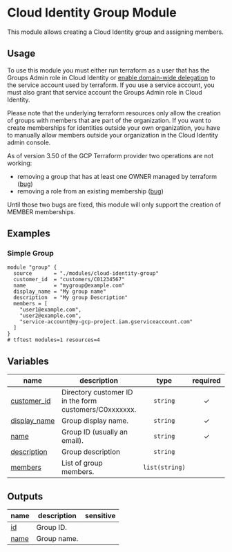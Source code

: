 # Cloud Identity Group Module

This module allows creating a Cloud Identity group and assigning members.

## Usage
To use this module you must either run terraform as a user that has the Groups Admin role in Cloud Identity or [enable domain-wide delegation](https://developers.google.com/admin-sdk/directory/v1/guides/delegation) to the service account used by terraform. If you use a service account, you must also grant that service account the Groups Admin role in Cloud Identity.

Please note that the underlying terraform resources only allow the creation of groups with members that are part of the organization. If you want to create memberships for identities outside your own organization, you have to manually allow members outside your organization in the Cloud Identity admin console.

As of version 3.50 of the GCP Terraform provider two operations are not working:
- removing a group that has at least one OWNER managed by terraform ([bug](https://github.com/hashicorp/terraform-provider-google/issues/7617))
- removing a role from an existing membership ([bug](https://github.com/hashicorp/terraform-provider-google/issues/7616))

Until those two bugs are fixed, this module will only support the creation of MEMBER memberships.

## Examples

### Simple Group
```hcl
module "group" {
  source       = "./modules/cloud-identity-group"
  customer_id  = "customers/C01234567"
  name         = "mygroup@example.com"
  display_name = "My group name"
  description  = "My group Description"
  members = [
    "user1@example.com",
    "user2@example.com",
    "service-account@my-gcp-project.iam.gserviceaccount.com"
  ]
}
# tftest modules=1 resources=4
```
<!-- BEGIN TFDOC -->

## Variables

| name | description | type | required | default |
|---|---|:---:|:---:|:---:|
| [customer_id](variables.tf#L17) | Directory customer ID in the form customers/C0xxxxxxx. | <code>string</code> | ✓ |  |
| [display_name](variables.tf#L32) | Group display name. | <code>string</code> | ✓ |  |
| [name](variables.tf#L43) | Group ID (usually an email). | <code>string</code> | ✓ |  |
| [description](variables.tf#L26) | Group description | <code>string</code> |  | <code>null</code> |
| [members](variables.tf#L37) | List of group members. | <code>list&#40;string&#41;</code> |  | <code>&#91;&#93;</code> |

## Outputs

| name | description | sensitive |
|---|---|:---:|
| [id](outputs.tf#L17) | Group ID. |  |
| [name](outputs.tf#L22) | Group name. |  |

<!-- END TFDOC -->
